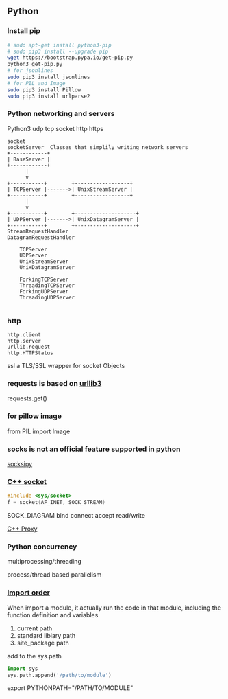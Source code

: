 
## Python

### Install pip
``` bash
# sudo apt-get install python3-pip 
# sudo pip3 install --upgrade pip
wget https://bootstrap.pypa.io/get-pip.py
python3 get-pip.py
# for jsonlines
sudo pip3 install jsonlines
# for PIL and Image
sudo pip3 install Pillow
sudo pip3 install urlparse2

```

### Python networking and servers

Python3 udp tcp socket http https
``` 
socket
socketServer  Classes that simplily writing network servers
+------------+
| BaseServer |
+------------+
      |
      v
+-----------+        +------------------+
| TCPServer |------->| UnixStreamServer |
+-----------+        +------------------+
      |
      v
+-----------+        +--------------------+
| UDPServer |------->| UnixDatagramServer |
+-----------+        +--------------------+
StreamRequestHandler
DatagramRequestHandler

    TCPServer
    UDPServer
    UnixStreamServer
    UnixDatagramServer

    ForkingTCPServer
    ThreadingTCPServer
    ForkingUDPServer
    ThreadingUDPServer


```

### http 

    http.client
    http.server
    urllib.request
    http.HTTPStatus

ssl a TLS/SSL wrapper for socket Objects

### requests is based on [urllib3](https://github.com/urllib3/urllib3) 

requests.get()

###  for pillow image 

from PIL import Image

### socks is not an official feature supported in python

[socksipy](https://sourceforge.net/projects/socksipy/)


### [C++ socket ](https://www.cs.rutgers.edu/~pxk/417/notes/sockets/index.html)

``` c++
#include <sys/socket>
f = socket(AF_INET, SOCK_STREAM)
```

SOCK_DIAGRAM
bind
connect
accept
read/write

[C++ Proxy](http://www.alhem.net/project/example2/index.html)

### Python concurrency

multiprocessing/threading

process/thread based parallelism



### [Import order](https://www.youtube.com/watch?v=CqvZ3vGoGs0&t=1065s)

When import a module, it actually run the code in that module, including the function definition and variables

1. current path
2. standard libiary path
2. site_package path

add to the sys.path
``` python 
import sys
sys.path.append('/path/to/module')
```
export PYTHONPATH="/PATH/TO/MODULE"